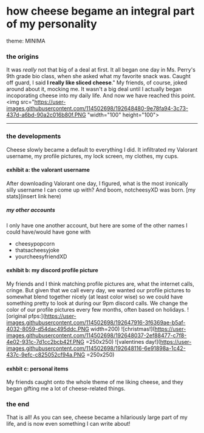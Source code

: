 # how cheese begame an integral part of my personality
theme: MINIMA

### the origins 
It was *really* not that big of a deal at first. It all began one day in Ms. Perry's 9th grade bio class, when she asked what my favorite snack was. Caught off guard, I said **I really like sliced cheese**." My friends, of course, joked around about it, mocking me. It wasn't a big deal until I actually began incoporating cheese into my daily life. And now we have reached this point. <img src="https://user-images.githubusercontent.com/114502698/192648480-9e78fa94-3c73-437d-a6bd-90a2c016b80f.PNG "width="100" height="100"> 

---
### the developments
Cheese slowly became a default to everything I did. It infiltrated my Valorant username, my profile pictures, my lock screen, my clothes, my cups. 
#### exhibit a: the valorant username
After downloading Valorant one day, I figured, what is the most ironically silly username I can come up with? And boom, notcheesyXD was born. 
[my stats](insert link here)
##### my other accounts
I only have one another account, but here are some of the other names I could have/would have gone with 
- cheesypopcorn
- thatsacheesyjoke
- yourcheesyfriendXD
#### exhibit b: my discord profile picture
My friends and I think matching profile pictures are, what the internet calls, cringe. But given that we call every day, we wanted our profile pictures to somewhat blend together nicely (at least color wise) so we could have something pretty to look at during our 9pm discord calls. 
We change the color of our profile pictures every few months, often based on holidays. 
![original pfps:](https://user-images.githubusercontent.com/114502698/192647916-3f6369ae-b5af-4032-8059-d54dac495ddc.PNG width=200)
![christmas!](https://user-images.githubusercontent.com/114502698/192648037-2ef88477-c7f8-4e02-931c-7d1cc2bcb42f.PNG =250x250)
![valentines day!](https://user-images.githubusercontent.com/114502698/192648116-6e91898a-1c42-437c-9efc-c825052cf94a.PNG =250x250)
#### exhbit c: personal items
My friends caught onto the whole theme of me liking cheese, and they began gifting me a lot of cheese-related things. 


### the end
That is all! As you can see, cheese became a hilariously large part of my life, and is now even something I can write about!
